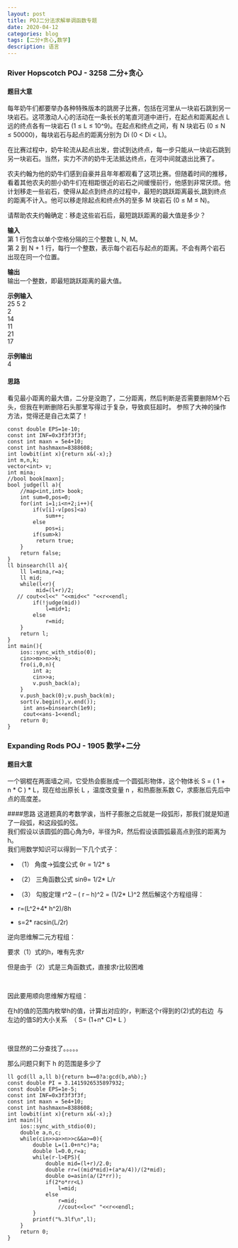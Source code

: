 ```yaml
---
layout: post
title: POJ二分法求解单调函数专题
date: 2020-04-12
categories: blog
tags: [二分+贪心,数学]
description: 语言
---
```


### River Hopscotch POJ - 3258 二分+贪心

#### 题目大意
每年奶牛们都要举办各种特殊版本的跳房子比赛，包括在河里从一块岩石跳到另一块岩石。这项激动人心的活动在一条长长的笔直河道中进行，在起点和距离起点 L 远的终点各有一块岩石 (1 ≤ L ≤ 10^9)。在起点和终点之间，有 N 块岩石 (0 ≤ N ≤ 50000)，每块岩石与起点的距离分别为 Di (0 < Di < L)。

在比赛过程中，奶牛轮流从起点出发，尝试到达终点，每一步只能从一块岩石跳到另一块岩石。当然，实力不济的奶牛无法抵达终点，在河中间就退出比赛了。

农夫约翰为他的奶牛们感到自豪并且年年都观看了这项比赛。但随着时间的推移，看着其他农夫的胆小奶牛们在相距很近的岩石之间缓慢前行，他感到非常厌烦。他计划移走一些岩石，使得从起点到终点的过程中，最短的跳跃距离最长,跳到终点的距离不计入。他可以移走除起点和终点外的至多 M 块岩石 (0 ≤ M ≤ N)。

请帮助农夫约翰确定：移走这些岩石后，最短跳跃距离的最大值是多少？

**输入**<br>
第 1 行包含以单个空格分隔的三个整数 L, N, M。<br>
第 2 到 N + 1 行，每行一个整数，表示每个岩石与起点的距离。不会有两个岩石出现在同一个位置。<br>

**输出**<br>
输出一个整数，即最短跳跃距离的最大值。<br>

**示例输入**<br>
25 5 2<br>
2<br>
14<br>
11<br>
21<br>
17<br>

**示例输出**<br>
4<br>

#### 思路
看见最小距离的最大值，二分是没跑了，二分距离，然后判断是否需要删除M个石头，但我在判断删除石头那里写得过于复杂，导致疯狂超时。 参照了大神的操作方法，觉得还是自己太菜了！

```
const double EPS=1e-10;
const int INF=0x3f3f3f3f;
const int maxn = 5e4+10;
const int hashmaxn=8388608;
int lowbit(int x){return x&(-x);}
int m,n,k;
vector<int> v;
int mina;
//bool book[maxn];
bool judge(ll a){
    //map<int,int> book;
    int sum=0,pos=0;
    for(int i=1;i<n+2;i++){
        if(v[i]-v[pos]<a)
            sum++;
        else
            pos=i;
        if(sum>k)
         return true;
    }
    return false;
}
ll binsearch(ll a){
    ll l=mina,r=a;
    ll mid;
    while(l<r){
         mid=(l+r)/2;
   // cout<<l<<" "<<mid<<" "<<r<<endl;
        if(!judge(mid))
            l=mid+1;
        else
            r=mid;
    }
    return l;
}
int main(){
    ios::sync_with_stdio(0);
    cin>>m>>n>>k;
    fro(i,0,n){
        int a;
        cin>>a;
        v.push_back(a);
    }
    v.push_back(0);v.push_back(m);
    sort(v.begin(),v.end());
     int ans=binsearch(1e9);
     cout<<ans-1<<endl;
    return 0;
}
```

### Expanding Rods POJ - 1905 数学+二分

#### 题目大意
一个钢棍在两面墙之间，它受热会膨胀成一个圆弧形物体，这个物体长 S = ( 1 + n * C ) * L，现在给出原长 L ，温度改变量 n ，和热膨胀系数 C，求膨胀后先后中点的高度差。

####思路
这道题真的考数学诶，当杆子膨胀之后就是一段弧形，那我们就是知道了一段弧，和这段弧的弦。<br>
我们假设以该圆弧的圆心角为θ，半径为R，然后假设该圆弧最高点到弦的距离为h。<br>
我们用数学知识可以得到一下几个式子：

  - （1）       角度→弧度公式  θr = 1/2* s

  - （2）       三角函数公式  sinθ= 1/2* L/r

  - （3）       勾股定理  r^2 – ( r – h)^2 = (1/2* L)^2
然后解这个方程组得：
- r=(L^2+4* h^2)/8h
- s=2* racsin(L/2r)

逆向思维解二元方程组：

要求（1）式的h，唯有先求r

但是由于（2）式是三角函数式，直接求r比较困难

 

因此要用顺向思维解方程组：

在h的值的范围内枚举h的值，计算出对应的r，判断这个r得到的(2)式的右边  与 左边的值S的大小关系  （ S= (1+n* C)* L ）

 

很显然的二分查找了。。。。。

那么问题只剩下 h 的范围是多少了


```
ll gcd(ll a,ll b){return b==0?a:gcd(b,a%b);}
const double PI = 3.1415926535897932;
const double EPS=1e-5;
const int INF=0x3f3f3f3f;
const int maxn = 5e4+10;
const int hashmaxn=8388608;
int lowbit(int x){return x&(-x);}
int main(){
    ios::sync_with_stdio(0);
    double a,n,c;
    while(cin>>a>>n>>c&&a>=0){
        double L=(1.0+n*c)*a;
        double l=0.0,r=a;
        while(r-l>EPS){
            double mid=(l+r)/2.0;
            double rr=((mid*mid)+(a*a/4))/(2*mid);
            double o=asin(a/(2*rr));
            if(2*o*rr<L)
                l=mid;
            else
                r=mid;
                //cout<<l<<" "<<r<<endl;
        }
        printf("%.3lf\n",l);
    }
    return 0;
}
```





